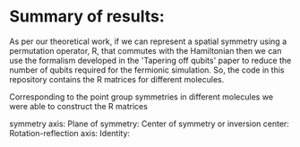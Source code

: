 # Summary of results:

As per our theoretical work, if we can represent a spatial symmetry using a permutation operator, R, that commutes with the Hamiltonian then we can use the formalism developed in the 'Tapering off qubits' paper to reduce the number of qubits required for the fermionic simulation. So, the code in this repository contains the R matrices for different molecules. 

Corresponding to the point group symmetries in different molecules we were able to construct the R matrices

symmetry axis:
Plane of symmetry:
Center of symmetry or inversion center:
Rotation-reflection axis:
Identity:

